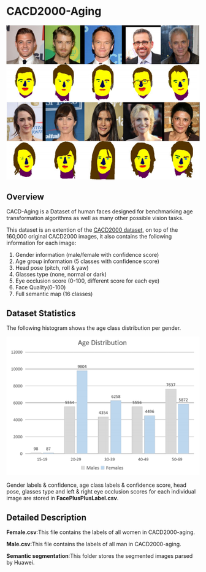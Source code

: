 # CACD2000-Aging

<div><img src=./images/dataset_samples.jpg></div>

## Overview
CACD-Aging is a Dataset of human faces designed for benchmarking age transformation algorithms as well as many other possible vision tasks.

This dataset is an extention of the [CACD2000 dataset](http://bcsiriuschen.github.io/CARC/), on top of the 160,000 original CACD2000 images, it also contains the following information for each image:
1. Gender information (male/female with confidence score)
2. Age group information (5 classes with confidence score)
3. Head pose (pitch, roll & yaw)
4. Glasses type (none, normal or dark)
5. Eye occlusion score (0-100, different score for each eye)
6. Face Quality(0-100)
8. Full semantic map (16 classes)

## Dataset Statistics
The following histogram shows the age class distribution per gender.

<div><img src=./images/age_distribution.png></div>

Gender labels & confidence, age class labels & confidence score, head pose, glasses type and left & right eye occlusion scores for each individual image are stored in **FacePlusPlusLabel.csv**.

## Detailed Description

**Female.csv**:This file contains the labels of all women in CACD2000-aging.

**Male.csv**:This file contains the labels of all man in CACD2000-aging.

**Semantic segmentation**:This folder stores the segmented images parsed by Huawei.
